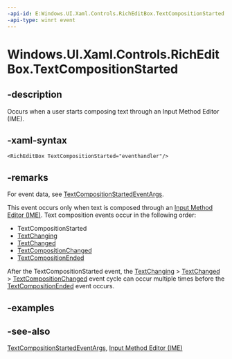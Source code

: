 ```yaml
---
-api-id: E:Windows.UI.Xaml.Controls.RichEditBox.TextCompositionStarted
-api-type: winrt event
---
```


<!-- Event syntax
public event Windows.Foundation.TypedEventHandler TextCompositionStarted<Windows.UI.Xaml.Controls.RichEditBox,  Windows.UI.Xaml.Controls.TextCompositionStartedEventArgs>
-->

# Windows.UI.Xaml.Controls.RichEditBox.TextCompositionStarted

## -description
Occurs when a user starts composing text through an Input Method Editor (IME).



## -xaml-syntax

```xaml
<RichEditBox TextCompositionStarted="eventhandler"/>
```

## -remarks
For event data, see [TextCompositionStartedEventArgs](textcompositionstartedeventargs.md).

This event occurs only when text is composed through an [Input Method Editor (IME)](/previous-versions/windows/apps/hh967427(v=win.10)). Text composition events occur in the following order:
+ TextCompositionStarted
+ [TextChanging](richeditbox_textchanging.md)
+ [TextChanged](richeditbox_textchanged.md)
+ [TextCompositionChanged](richeditbox_textcompositionchanged.md)
+ [TextCompositionEnded](richeditbox_textcompositionended.md)


After the TextCompositionStarted event, the [TextChanging](richeditbox_textchanging.md) &gt; [TextChanged](richeditbox_textchanged.md) &gt; [TextCompositionChanged](richeditbox_textcompositionchanged.md) event cycle can occur multiple times before the [TextCompositionEnded](richeditbox_textcompositionended.md) event occurs.



## -examples

## -see-also
[TextCompositionStartedEventArgs](textcompositionstartedeventargs.md), [Input Method Editor (IME)](/previous-versions/windows/apps/hh967427(v=win.10))
